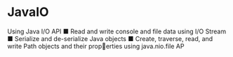 # JavaIO
Using Java I/O API
■ Read and write console and file data using I/O Stream
■ Serialize and de-serialize Java objects
■ Create, traverse, read, and write Path objects and their properties using java.nio.file AP
